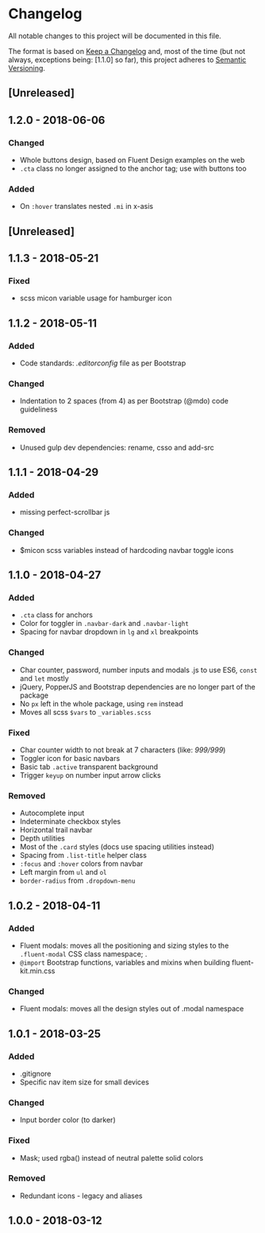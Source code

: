 # Changelog
All notable changes to this project will be documented in this file.

The format is based on [Keep a Changelog](http://keepachangelog.com/en/1.0.0/)
and, most of the time (but not always, exceptions being: [1.1.0] so far), this project adheres to [Semantic Versioning](http://semver.org/spec/v2.0.0.html).

## [Unreleased]
## 1.2.0 - 2018-06-06
### Changed
- Whole buttons design, based on Fluent Design examples on the web
- `.cta` class no longer assigned to the anchor tag; use with buttons too

### Added
- On `:hover` translates nested `.mi` in x-asis

## [Unreleased]
## 1.1.3 - 2018-05-21
### Fixed
- scss micon variable usage for hamburger icon

## 1.1.2 - 2018-05-11
### Added
- Code standards: _.editorconfig_ file as per Bootstrap

### Changed
- Indentation to 2 spaces (from 4) as per Bootstrap (@mdo) code guideliness

### Removed
- Unused gulp dev dependencies: rename, csso and add-src

## 1.1.1 - 2018-04-29
### Added
- missing perfect-scrollbar js

### Changed
- $micon scss variables instead of hardcoding navbar toggle icons

## 1.1.0 - 2018-04-27
### Added
- `.cta` class for anchors
- Color for toggler in `.navbar-dark` and `.navbar-light`
- Spacing for navbar dropdown in `lg` and `xl` breakpoints

### Changed
- Char counter, password, number inputs and modals .js to use ES6, `const` and `let` mostly
- jQuery, PopperJS and Bootstrap dependencies are no longer part of the package
- No `px` left in the whole package, using `rem` instead
- Moves all scss `$vars` to `_variables.scss`

### Fixed
- Char counter width to not break at 7 characters (like: _999/999_)
- Toggler icon for basic navbars
- Basic tab `.active` transparent background
- Trigger `keyup` on number input arrow clicks

### Removed
- Autocomplete input
- Indeterminate checkbox styles
- Horizontal trail navbar
- Depth utilities
- Most of the `.card` styles (docs use spacing utilities instead)
- Spacing from `.list-title` helper class
- `:focus` and `:hover` colors from navbar
- Left margin from `ul` and `ol`
- `border-radius` from `.dropdown-menu`

## 1.0.2 - 2018-04-11
### Added
- Fluent modals: moves all the positioning and sizing styles to the `.fluent-modal` CSS class namespace; .
- `@import` Bootstrap functions, variables and mixins when building fluent-kit.min.css

### Changed
- Fluent modals: moves all the design styles out of .modal namespace

## 1.0.1 - 2018-03-25
### Added
- .gitignore
- Specific nav item size for small devices

### Changed
- Input border color (to darker)

### Fixed
- Mask; used rgba() instead of neutral palette solid colors

### Removed
- Redundant icons - legacy and aliases

## 1.0.0 - 2018-03-12
